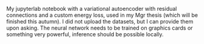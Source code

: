 My jupyterlab notebook with a variational autoencoder with residual connections and a custom energy loss, used in my Mgr thesis (which will be finished this autumn). 
I did not upload the datasets, but I can provide them upon asking. The neural network needs to be trained on graphics cards or something very powerful, inference should be possible locally.
